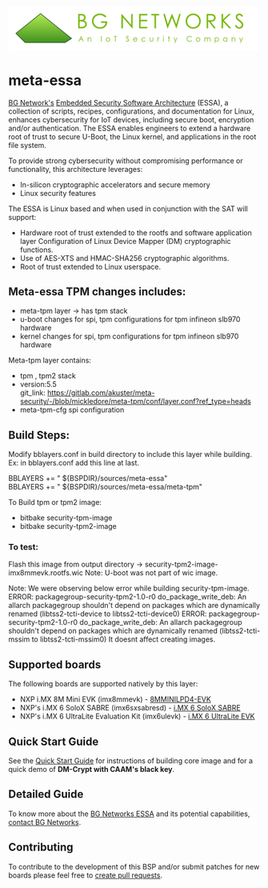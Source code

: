 <!-- File: README.md
     Author: Daniel Selvan D., Jasmin Infotech
     Author: RJ Fendricks, BG Networks
-->

<p align="center">
    <img src="docs/assets/BGN_logo.png" alt="BGN_logo" />
</p>

# meta-essa


[BG Network's](https://bgnet.works/) [Embedded Security Software Architecture](https://bgnet.works/bgn-essa/) (ESSA), a collection of scripts, recipes, configurations, and documentation for Linux, enhances cybersecurity for IoT devices, including secure boot, encryption and/or authentication. The ESSA enables engineers to extend a hardware root of trust to secure U-Boot, the Linux kernel, and applications in the root file system.

To provide strong cybersecurity without compromising performance or functionality, this architecture leverages:

- In-silicon cryptographic accelerators and secure memory
- Linux security features

The ESSA is Linux based and when used in conjunction with the SAT will support:

- Hardware root of trust extended to the rootfs and software application layer Configuration of Linux Device Mapper (DM) cryptographic functions.
- Use of AES-XTS and HMAC-SHA256 cryptographic algorithms.
- Root of trust extended to Linux userspace.


## Meta-essa TPM changes includes:
- meta-tpm layer -> has tpm stack 
- u-boot changes for spi, tpm configurations for tpm infineon slb970  hardware
- kernel changes for spi, tpm configurations for tpm infineon slb970  hardware
				
Meta-tpm layer contains:
- tpm , tpm2 stack
- version:5.5 \
 git_link: https://gitlab.com/akuster/meta-security/-/blob/mickledore/meta-tpm/conf/layer.conf?ref_type=heads
- meta-tpm-cfg spi configuration 

## Build Steps:
Modify bblayers.conf in build directory to include this layer while building.
Ex: in bblayers.conf add this line at last.

 BBLAYERS += " ${BSPDIR}/sources/meta-essa" \
 BBLAYERS += " ${BSPDIR}/sources/meta-essa/meta-tpm"

To Build tpm or tpm2 image:
- bitbake security-tpm-image
- bitbake security-tpm2-image

### To test: 
Flash this image from output directory -> security-tpm2-image-imx8mmevk.rootfs.wic
Note: U-boot was not part of wic image.

Note:
         We were observing below error while building security-tpm-image. \
ERROR: packagegroup-security-tpm2-1.0-r0 do_package_write_deb: An allarch packagegroup shouldn't depend on packages which are dynamically renamed (libtss2-tcti-device to libtss2-tcti-device0)
ERROR: packagegroup-security-tpm2-1.0-r0 do_package_write_deb: An allarch packagegroup shouldn't depend on packages which are dynamically renamed (libtss2-tcti-mssim to libtss2-tcti-mssim0)
It doesnt affect creating images.

## Supported boards

The following boards are supported natively by this layer:

- NXP i.<d/>MX 8M Mini EVK (imx8mmevk) - [8MMINILPD4-EVK](https://www.nxp.com/part/8MMINILPD4-EVK#/)
- NXP's i.<d/>MX 6 SoloX SABRE (imx6sxsabresd) - [i.MX 6 SoloX SABRE](https://www.nxp.com/design/development-boards/i-mx-evaluation-and-development-boards/sabre-board-for-smart-devices-based-on-the-i-mx-6solox-applications-processors:RD-IMX6SX-SABRE)
- NXP's i.<d/>MX 6 UltraLite Evaluation Kit (imx6ulevk) - [i.MX 6 UltraLite EVK](https://www.nxp.com/design/development-boards/i-mx-evaluation-and-development-boards/i-mx6ultralite-evaluation-kit:MCIMX6UL-EVK)

## Quick Start Guide

See the [Quick Start Guide](docs/Quick_Start_Guide.md) for instructions of building core image and for a quick demo of **DM-Crypt with CAAM's black key**.

## Detailed Guide

To know more about the [BG Networks ESSA](https://bgnet.works/bgn-essa) and its potential capabilities, [contact BG Networks](https://bgnet.works/contact-us).

## Contributing

To contribute to the development of this BSP and/or submit patches for new boards please feel free to [create pull requests](https://github.com/bgnetworks/meta-essa-mx6ul/pulls).

